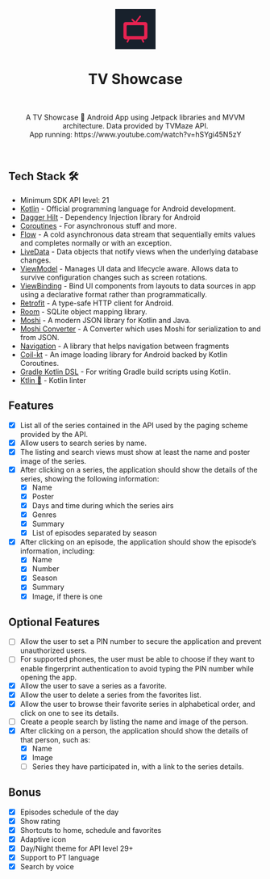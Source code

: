 
<p align="center"><img src="assets/img_app.png" width="80" /></p>
<h1 align="center">TV Showcase</h1></br>

<p align="center">  
A TV Showcase 🍿 Android App using Jetpack libraries and MVVM architecture. Data provided by TVMaze API.<br>
App running: https://www.youtube.com/watch?v=hSYgi45N5zY
</p>
<br>


## Tech Stack 🛠
- Minimum SDK API level: 21
- [Kotlin](https://kotlinlang.org/) - Official programming language for Android development.
- [Dagger Hilt](https://dagger.dev/hilt/) - Dependency Injection library for Android
- [Coroutines](https://kotlinlang.org/docs/reference/coroutines-overview.html) - For asynchronous stuff and more.
- [Flow](https://developer.android.com/kotlin/flow) - A cold asynchronous data stream that sequentially emits values and completes normally or with an exception.
- [LiveData](https://developer.android.com/topic/libraries/architecture/livedata) - Data objects that notify views when the underlying database changes.
- [ViewModel](https://developer.android.com/topic/libraries/architecture/viewmodel) - Manages UI data and lifecycle aware. Allows data to survive configuration changes such as screen rotations.
- [ViewBinding](https://developer.android.com/topic/libraries/view-binding) - Bind UI components from layouts to data sources in app using a declarative format rather than programmatically.
- [Retrofit](https://square.github.io/retrofit/) - A type-safe HTTP client for Android.
- [Room](https://developer.android.com/topic/libraries/architecture/room) - SQLite object mapping library.
- [Moshi](https://github.com/square/moshi) - A modern JSON library for Kotlin and Java.
- [Moshi Converter](https://github.com/square/retrofit/tree/master/retrofit-converters/moshi) - A Converter which uses Moshi for serialization to and from JSON.
- [Navigation](https://developer.android.com/guide/navigation) - A library that helps navigation between fragments
- [Coil-kt](https://coil-kt.github.io/coil/) - An image loading library for Android backed by Kotlin Coroutines.
- [Gradle Kotlin DSL](https://docs.gradle.org/current/userguide/kotlin_dsl.html) - For writing Gradle build scripts using Kotlin.
- [Ktlin 💅](https://github.com/pinterest/ktlint) - Kotlin linter

## Features
- [X] List all of the series contained in the API used by the paging scheme provided by the API.
- [X] Allow users to search series by name.
- [X] The listing and search views must show at least the name and poster image of the series.
- [X] After clicking on a series, the application should show the details of the series, showing the following information:
    - [X] Name
    - [X] Poster
    - [X] Days and time during which the series airs
    - [X] Genres
    - [X] Summary
    - [X] List of episodes separated by season
- [X] After clicking on an episode, the application should show the episode’s information, including:
    - [X] Name
    - [X] Number
    - [X] Season
    - [X] Summary
    - [X] Image, if there is one
    
## Optional Features
- [ ] Allow the user to set a PIN number to secure the application and prevent unauthorized users.
- [ ] For supported phones, the user must be able to choose if they want to enable fingerprint authentication to avoid typing the PIN number while opening the app.
- [X] Allow the user to save a series as a favorite.
- [X] Allow the user to delete a series from the favorites list.
- [X] Allow the user to browse their favorite series in alphabetical order, and click on one to see its details.
- [ ] Create a people search by listing the name and image of the person.
- [X] After clicking on a person, the application should show the details of that person, such as:
    - [X] Name
    - [X] Image
    - [ ] Series they have participated in, with a link to the series details.

## Bonus
- [X] Episodes schedule of the day
- [X] Show rating
- [X] Shortcuts to home, schedule and favorites
- [X] Adaptive icon
- [X] Day/Night theme for API level 29+
- [X] Support to PT language
- [X] Search by voice
